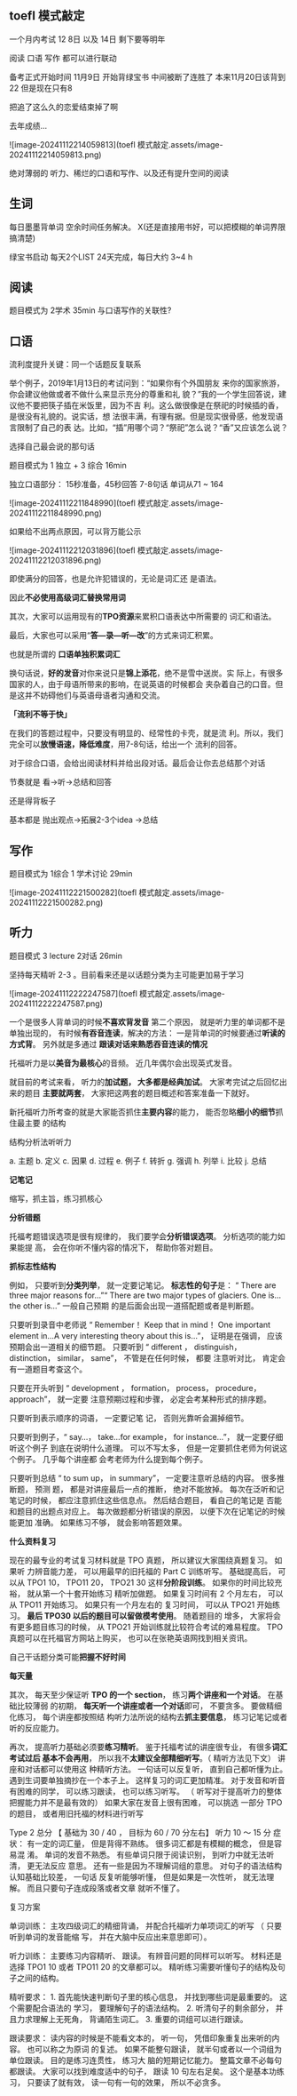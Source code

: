 ## toefl 模式敲定
一个月内考试  12 8日 以及 14日 
剩下要等明年

阅读 口语 写作 都可以进行联动

备考正式开始时间 11月9日 开始背绿宝书
中间被断了连胜了 本来11月20日该背到22 但是现在只有8

把追了这么久的恋爱结束掉了啊

去年成绩...

![image-20241112214059813](toefl 模式敲定.assets/image-20241112214059813.png)

绝对薄弱的 听力、稀烂的口语和写作、以及还有提升空间的阅读

## 生词

每日墨墨背单词   空余时间任务解决。  X(还是直接用书好，可以把模糊的单词界限搞清楚)

绿宝书启动 每天2个LIST  24天完成，每日大约 3~4 h 

## 阅读
题目模式为 2学术  35min
与口语写作的关联性? 

## 口语

流利度提升关键：同一个话题反复联系

举个例子，2019年1月13日的考试问到：“如果你有个外国朋友
来你的国家旅游，你会建议他做或者不做什么来显示充分的尊重和礼
貌？”我的一个学生回答说，建议他不要把筷子插在米饭里，因为不吉
利。这么做很像是在祭祀的时候插的香，是很没有礼貌的。说实话，想
法很丰满，有理有据。但是现实很骨感，他发现语言限制了自己的表
达。比如，“插”用哪个词？“祭祀”怎么说？“香”又应该怎么说？

选择自己最会说的那句话

题目模式为 1 独立 + 3 综合  16min

独立口语部分： 15秒准备，45秒回答 7-8句话  单词从71 ~ 164

![image-20241112211848990](toefl 模式敲定.assets/image-20241112211848990.png)

如果给不出两点原因，可以背万能公示

![image-20241112212031896](toefl 模式敲定.assets/image-20241112212031896.png)



即使满分的回答，也是允许犯错误的，无论是词汇还 是语法。

因此**不必使用高级词汇替换常用词**

其次，大家可以运用现有的**TPO资源**来累积口语表达中所需要的 词汇和语法。

最后，大家也可以采用“**答—录—听—改**”的方式来词汇积累。

也就是所谓的 **口语单独积累词汇**

换句话说，**好的发音**对你来说只是**锦上添花**，绝不是雪中送炭。实 际上，有很多国家的人，由于母语所带来的影响，在说英语的时候都会 夹杂着自己的口音。但是这并不妨碍他们与英语母语者沟通和交流。

**「流利不等于快」**

在我们的答题过程中，只要没有明显的、经常性的卡壳，就是流 利。所以，我们完全可以**放慢语速，降低难度**，用7-8句话，给出一个 流利的回答。

对于综合口语，会给出阅读材料并给出段对话。最后会让你去总结那个对话

节奏就是  看->听->总结和回答

还是得背板子

基本都是 抛出观点->拓展2-3个idea ->总结

## 写作
题目模式为 1综合 1 学术讨论  29min

![image-20241112221500282](toefl 模式敲定.assets/image-20241112221500282.png)



## 听力 
题目模式 3 lecture  2对话  26min



坚持每天精听 2-3 。目前看来还是以话题分类为主可能更加易于学习

![image-20241112222247587](toefl 模式敲定.assets/image-20241112222247587.png)

 一个是很多人背单词的时候**不喜欢背发音** 第二个原因， 就是听力里的单词都不是单独出现的， 有时候**有吞音连读**，解决的方法： 一是背单词的时候要通过**听读的方式背**。 另外就是多通过 **跟读对话来熟悉吞音连读的情况**

托福听力是以**美音为最核心**的音频。 近几年偶尔会出现英式发音。

就目前的考试来看， 听力的**加试题， 大多都是经典加试**。 大家考完试之后回忆出来的题目  **主要就两套**， 大家把这两套的题目概述和答案准备一下就好。

新托福听力所考查的就是大家能否抓住**主要内容**的能力， 能否忽略**细小的细节**抓住最主要  的结构



结构分析法听听力

a. 主题 b. 定义 c. 因果 d. 过程 e. 例子  f. 转折 g. 强调 h. 列举 i. 比较 j. 总结

**记笔记**

缩写，抓主旨，练习抓核心

**分析错题**

托福考题错误选项是很有规律的， 我们要学会**分析错误选项**。 分析选项的能力如果能提  高， 会在你听不懂内容的情况下， 帮助你答对题目。 

**抓标志性结构**

例如， 只要听到**分类列举**， 就一定要记笔记。 **标志性的句子**是： “ There are three major  reasons for…”“ There are two major types of glaciers. One is…the other is…” 一般自己预期  的是后面会出现一道搭配题或者是判断题。  

只要听到录音中老师说 “ Remember！ Keep that in mind！ One important element in…A  very interesting theory about this is…”， 证明是在强调， 应该预期会出一道相关的细节题。  只要听到 “ different ， distinguish， distinction， similar， same”， 不管是在任何时候， 都要  注意听对比， 肯定会有一道题目考查这个。 

 只要在开头听到 “ development ， formation， process， procedure， approach”， 就一定要  注意预期过程和步骤， 必定会考某种形式的排序题。

 只要听到表示顺序的词语， 一定要记笔  记， 否则光靠听会漏掉细节。

  只要听到例子，“ say…， take…for example， for instance…”， 就一定要仔细听这个例子  到底在说明什么道理。 可以不写太多， 但是一定要抓住老师为何说这个例子。 几乎每个讲座都  会考老师为什么提到每个例子。  

只要听到总结 “ to sum up， in summary”， 一定要注意听总结的内容。 很多推断题， 预测  题， 都是对讲座最后一点的推断， 绝对不能放掉。  每次在泛听和记笔记的时候， 都应注意抓住这些信息点。 然后结合题目， 看自己的笔记是  否能和题目的出题点对应上。 每次做题都分析错误的原因， 以便下次在记笔记的时候能更加  准确。  如果练习不够， 就会影响答题效果。

**什么资料复习**

现在的最专业的考试复习材料就是 TPO 真题， 所以建议大家围绕真题复习。 如果听  力辨音能力差， 可以用最早的旧托福的 Part C 训练听写。 基础提高后， 可以从 TPO1 10，  TPO11 20， TPO21 30 这样**分阶段训练**。 如果你的时间比较充裕， 就从第一个十套开始练习  精听加做题。 如果复习时间有 2 个月左右， 可以从 TPO11 开始练习。 如果只有一个月左右的  复习时间， 可以从 TPO21 开始练习。 **最后 TPO30 以后的题目可以留做模考使用**。 随着题目的  增多， 大家将会有更多题目练习的时候， 从 TPO21 开始训练就比较符合考试的难易程度。  TPO 真题可以在托福官方网站上购买， 也可以在张艳英语网找到相关资讯。

自己干话题分类可能**把握不好时间**

**每天量**

其次， 每天至少保证听 **TPO 的一个 section**， 练习**两个讲座和一个对话**。 在基础比较薄弱  的初期， **每天听一个讲座或者一个对话**即可， 不要贪多。 要做精细化练习， 每个讲座都按照结  构听力法所说的结构去**抓主要信息**， 练习记笔记或者听的反应能力。  

再次， 提高听力基础必须要**练习精听**。 鉴于托福考试的讲座很专业， 有很多**词汇考试过后  基本不会再用**， 所以我不**太建议全部精细听写**。（ 精听方法见下文） 讲座和对话都可以使用这  种精听方法。 一句话可以反复听， 直到自己都听懂为止。 遇到生词要单独摘抄在一个本子上。  这样复习的词汇更加精准。 对于发音和听音有困难的同学， 可以练习跟读， 也可以练习听写。  （ 听写对于提高听力的整体把握能力并不是最有效的） 如果大家在发音上很有困难， 可以挑选  一部分 TPO 的题目， 或者用旧托福的材料进行听写

Type 2 总分 【 基础为 30 / 40 ， 目标为 60 / 70 分左右】 听力 10 ～ 15 分  症状： 有一定的词汇量， 但是背得不熟练。 很多词汇都是有模糊的概念， 但是容易混  淆。 单词的发音不熟悉。 有些单词只限于阅读识别， 到听力中就无法听清， 更无法反应  意思。 还有一些是因为不理解词组的意思。 对句子的语法结构认知基础比较差， 一句话  反复听能够听懂， 但是如果是一次性听， 就无法理解。 而且只要句子连成段落或者文章  就听不懂了。 

 复习方案

单词训练：  主攻四级词汇的精细背诵， 并配合托福听力单项词汇的听写 （ 只要听到单词的发音能缩  写， 并在大脑中反应出来意思即可）。

听力训练：  主要练习内容精听、 跟读。 有辨音问题的同样可以听写。 材料还是选择 TPO1 10 或者  TPO11 20 的文章都可以。 精听练习需要听懂句子的结构及句子之间的结构。  

精听要求：  1. 首先能快速判断句子里的核心信息， 并找到哪些词是最重要的。 这个需要配合语法的  学习， 要理解句子的语法结构。  2. 听清句子的剩余部分， 并且力求理解上无死角， 背诵陌生词汇。  3. 重要的词组可以进行跟读。

跟读要求：  读内容的时候是不能看文本的， 听一句， 凭借印象重复出来听的内容。 也可以称之为原词  的复述。 如果不能整句跟读， 就半句或者以一个词组为单位跟读。 目的是练习连贯性， 练习大  脑的短期记忆能力。 整篇文章不必每句都跟读。 大家可以找到难度适中的句子， 跟读 10 句左右足矣。 这个是基本功练习， 只要读了就有效， 读一句有一句的效果， 所以不必贪多。
